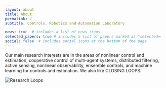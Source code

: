 ```yaml
---
layout: about
title: About
permalink: /
subtitle: Controls, Robotics and Automation Laboratory

news: true  # includes a list of news items
selected_papers: true # includes a list of papers marked as "selected={true}"
social: false  # includes social icons at the bottom of the page
---
```


Our main research interests are in the areas of nonlinear control and estimation, cooperative control of multi-agent systems, distributed filtering, active sensing, nonlinear observability, ensemble controls, and machine learning for controls and estimation. We also like CLOSING LOOPS.

<div class="row mt-3 mb-3 w-50 m-auto">
    <img src = "{{site.baseurl}}/assets/img/about/research_interest_loops.png" class="m-auto img-fluid rounded z-depth-0" alt="Research Loops" title="Research loops">
</div>


